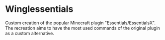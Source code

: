 # Winglessentials
Custom creation of the popular Minecraft plugin "Essentials/EssentialsX". The recreation aims to have the most used commands of the original plugin as a custom alternative.
